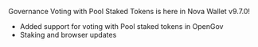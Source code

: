 
Governance Voting with Pool Staked Tokens is here in Nova Wallet v9.7.0! 

- Added support for voting with Pool staked tokens in OpenGov
- Staking and browser updates